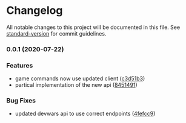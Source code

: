 # Changelog

All notable changes to this project will be documented in this file. See [standard-version](https://github.com/conventional-changelog/standard-version) for commit guidelines.

### 0.0.1 (2020-07-22)


### Features

* game commands now use updated client ([c3d51b3](https://github.com/devwars/devwars-bot/commit/c3d51b3a96611331fd79d05950a6866cb78067c2))
* partical implementation of the new api ([8451491](https://github.com/devwars/devwars-bot/commit/8451491c6b6962d3e224d3901d0e05d50f1f3d3e))


### Bug Fixes

* updated devwars api to use correct endpoints ([4fefcc9](https://github.com/devwars/devwars-bot/commit/4fefcc94463639630ca6a5d7a96544876fe0561f))
